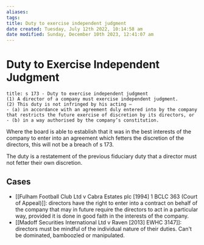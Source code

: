 ```yaml
---
aliases: 
tags: 
title: Duty to exercise independent judgment
date created: Tuesday, July 12th 2022, 10:14:58 am
date modified: Sunday, December 10th 2023, 12:41:07 am
---
```


# Duty to Exercise Independent Judgment

```ad-statute
title: s 173 - Duty to exercise independent judgment
(1) A director of a company must exercise independent judgment.
(2) This duty is not infringed by his acting –
- (a) in accordance with an agreement duly entered into by the company that restricts the future exercise of discretion by its directors, or
- (b) in a way authorised by the company’s constitution.
```

Where the board is able to establish that it was in the best interests of the company to enter into an agreement which fetters the discretion of the directors, this will not be a breach of s 173.

The duty is a restatement of the previous fiduciary duty that a director must not fetter their own discretion.

## Cases

- [[Fulham Football Club Ltd v Cabra Estates plc [1994] 1 BCLC 363 (Court of Appeal)]]: directors have the right to enter into a contract on behalf of the company that may in future require the directors to act in a particular way, provided it is done in good faith in the interests of the company.
- [[Madoff Securities International Ltd v Raven [2013] EWHC 3147]]: directors must be mindful of the individual nature of their duties. Can't be dominated, bamboozled or manipulated.
